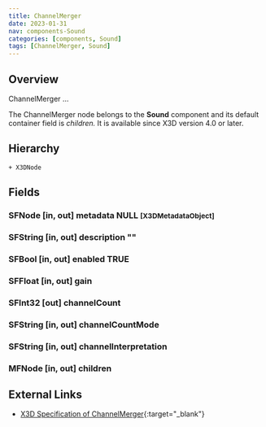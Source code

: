 ```yaml
---
title: ChannelMerger
date: 2023-01-31
nav: components-Sound
categories: [components, Sound]
tags: [ChannelMerger, Sound]
---
```

<style>
.post h3 {
   word-spacing: 0.2em;
}
</style>

## Overview

ChannelMerger ...

The ChannelMerger node belongs to the **Sound** component and its default container field is *children.* It is available since X3D version 4.0 or later.

## Hierarchy

```
+ X3DNode
```

## Fields

### SFNode [in, out] **metadata** NULL <small>[X3DMetadataObject]</small>

### SFString [in, out] **description** ""

### SFBool [in, out] **enabled** TRUE

### SFFloat [in, out] **gain** <small></small>

### SFInt32 [out] **channelCount**

### SFString [in, out] **channelCountMode** <small></small>

### SFString [in, out] **channelInterpretation** <small></small>

### MFNode [in, out] **children** <small></small>

## External Links

- [X3D Specification of ChannelMerger](https://www.web3d.org/documents/specifications/19775-1/V4.0/Part01/components/sound.html#ChannelMerger){:target="_blank"}
